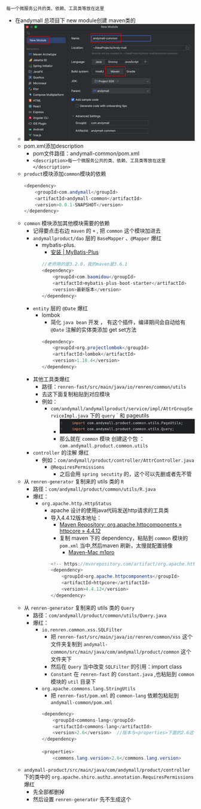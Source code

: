 	每一个微服务公共的类、依赖、工具类等放在这里
- 在andymall 总项目下 new module创建 maven类的
	- ![](Pasted%20image%2020230820133653.png)
	- pom.xml添加description
		- pom文件路径：andymall-common/pom.xml
		- `<description>每一个微服务公共的类、依赖、工具类等放在这里</description>`
	- `product`模块添加`common`模块的依赖
		``` java
		<dependency>
			<groupId>com.andymall</groupId>
			<artifactId>andymall-common</artifactId>
			<version>0.0.1-SNAPSHOT</version>
		</dependency>
		```
	- `common` 模块添加其他模块需要的依赖
		- 记得要点击右边 `maven` 的 `+` , 把 `common` 这个模块加进去
		- `andymallproduct/dao` 层的 `BaseMapper` 、`@Mapper` 爆红
			- mybatis-plus.  
				-  [安装 | MyBatis-Plus](https://baomidou.com/pages/bab2db/#release)
				``` java 
				//老师用的是3.2.0，我的maven是3.6.1
				<dependency>
				    <groupId>com.baomidou</groupId>
				    <artifactId>mybatis-plus-boot-starter</artifactId>
				    <version>最新版本</version>
				</dependency>
				```
		- `entity` 层的 `@Date` 爆红
			- lombok 
				- 简化 `java bean` 开发 ， 有这个插件，编译期间会自动给有`@Date` 注解的实体类添加 get set方法
				```java
				<dependency>  
					<groupId>org.projectlombok</groupId>  
					<artifactId>lombok</artifactId>  
					<version>1.18.4</version>  
				</dependency>  
				```
		- 其他工具类爆红
			- 路径：`renren-fast/src/main/java/io/renren/common/utils` 
			- 去这下面复制粘贴到对应模块
			- 例如：
				- `com/andymall/andymallproduct/service/impl/AttrGroupServiceImpl.java` 下的  `query` ` 和 pageutils 
					- ![](Pasted%20image%2020230820164934.png)
					- 那么就在 `common` 模块 创建这个包 ： `com.andymall.product.common.utils`
		- `controller` 的注解 爆红
			- 例如：`com/andymall/product/controller/AttrController.java`
				- `@RequiresPermissions`
					- 之后会用 `spring secutity`   的，这个可以先删或者先不管
	- 从 `renren-generator`  复制来的 utils 类的 `R`  
		- 路径：`com/andymall/product/common/utils/R.java`
		- 爆红：
			- `org.apache.http.HttpStatus` 
				- apache 设计的使用java代码发送http请求的工具类
				- 导入4.4.12版本地址：
					- [Maven Repository: org.apache.httpcomponents » httpcore » 4.4.12](https://mvnrepository.com/artifact/org.apache.httpcomponents/httpcore/4.4.12)
					- 复制 maven 下的 dependency，粘贴到 `common` 模块的 `pom.xml` 当中,然后maven 刷新，太慢就配置镜像
						- [Maven-Mac m1pro](课程&笔记/技术栈/尚硅谷/谷粒商城/步骤与问题/recources/Maven-Mac%20m1pro.md#^fb86c8)
					```java
					<!-- https://mvnrepository.com/artifact/org.apache.httpcomponents/httpcore -->
					<dependency>
					    <groupId>org.apache.httpcomponents</groupId>
					    <artifactId>httpcore</artifactId>
					    <version>4.4.12</version>
					</dependency>
					```
	- 从 `renren-generator`  复制来的 utils 类的 `Query`
		- 路径：`com/andymall/product/common/utils/Query.java`
		- 爆红：
			- `io.renren.common.xss.SQLFilter` 
				- 把 `renren-fast/src/main/java/io/renren/common/xss` 这个文件夹复制到 `andymall-common/src/main/java/com/andymall/product/common` 这个文件夹下
				- 然后在 `Query` 当中改变 `SQLFilter` 的引用：import class
				- `Constant` 在 `renren-fast` 的 `Constant.java`  ,也粘贴到 `common`模块的 `util` 目录下
			- `org.apache.commons.lang.StringUtils`  
				- 把 `renren-fast/pom.xml` 的 `common-lang`  依赖包粘贴到 `andymall-common/pom.xml`
				```java
				<dependency>  
					<groupId>commons-lang</groupId>  
					<artifactId>commons-lang</artifactId>  
					<version>2.6</version>  //版本与<properties>下面的2.6这个版本一致
				</dependency>
				
				<properties>  
					<commons.lang.version>2.6</commons.lang.version>
				```
	- `andymall-product/src/main/java/com/andymall/product/controller` 下的类中的 `org.apache.shiro.authz.annotation.RequiresPermissions` 爆红
		- 先全部都删掉
		- 然后设置 `renren-generator` 先不生成这个